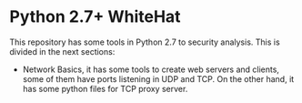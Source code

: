 # Python 2.7+ WhiteHat 

This repository has some tools in Python 2.7 to security analysis. This is divided in the next sections:
+ Network Basics, it has some tools to create web servers and clients, some of them have ports listening in UDP and TCP. On the other hand, it has some python files for TCP proxy server.
